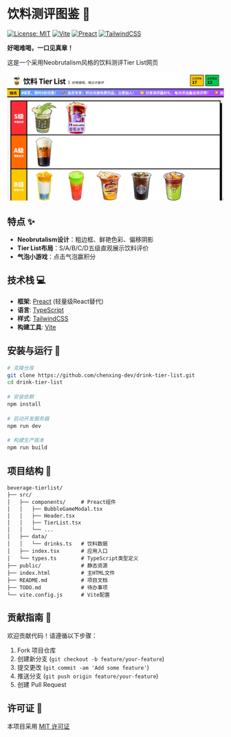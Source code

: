 # 饮料测评图鉴 🥤

[![License: MIT](https://img.shields.io/badge/License-MIT-yellow.svg)](https://opensource.org/licenses/MIT)
[![Vite](https://img.shields.io/badge/Vite-4.0-blue)](https://vitejs.dev/)
[![Preact](https://img.shields.io/badge/Preact-10.0-purple)](https://preactjs.com/)
[![TailwindCSS](https://img.shields.io/badge/TailwindCSS-3.0-blueviolet)](https://tailwindcss.com/)

**好喝难喝，一口见真章！** 

这是一个采用Neobrutalism风格的饮料测评Tier List网页

![网站截图](screenshot.png)

## 特点 ✨

- **Neobrutalism设计**：粗边框、鲜艳色彩、偏移阴影
- **Tier List布局**：S/A/B/C/D五级直观展示饮料评价
- **气泡小游戏**：点击气泡赢积分

## 技术栈 💻

- **框架**: [Preact](https://preactjs.com/) (轻量级React替代)
- **语言**: [TypeScript](https://www.typescriptlang.org/)
- **样式**: [TailwindCSS](https://tailwindcss.com/)
- **构建工具**: [Vite](https://vitejs.dev/)

## 安装与运行 🚀

```bash
# 克隆仓库
git clone https://github.com/chenxing-dev/drink-tier-list.git
cd drink-tier-list

# 安装依赖
npm install

# 启动开发服务器
npm run dev

# 构建生产版本
npm run build
```

## 项目结构 📁

```
beverage-tierlist/
├── src/
│   ├── components/     # Preact组件
│   │   ├── BubbleGameModal.tsx
│   │   ├── Header.tsx
│   │   ├── TierList.tsx
│   │   └── ...
│   ├── data/
│   │   └── drinks.ts   # 饮料数据
│   ├── index.tsx       # 应用入口
│   └── types.ts        # TypeScript类型定义
├── public/             # 静态资源
├── index.html          # 主HTML文件
├── README.md           # 项目文档
├── TODO.md             # 待办事项
└── vite.config.js      # Vite配置
```

## 贡献指南 🤝

欢迎贡献代码！请遵循以下步骤：

1. Fork 项目仓库
2. 创建新分支 (`git checkout -b feature/your-feature`)
3. 提交更改 (`git commit -am 'Add some feature'`)
4. 推送分支 (`git push origin feature/your-feature`)
5. 创建 Pull Request

## 许可证 📄

本项目采用 [MIT 许可证](LICENSE)
